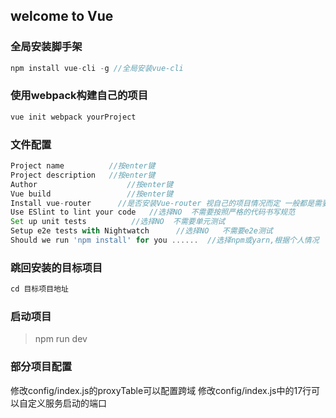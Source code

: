 ## welcome to Vue

### 全局安装脚手架
```javascript
npm install vue-cli -g //全局安装vue-cli
```
### 使用webpack构建自己的项目
```javascript
vue init webpack yourProject 
```
### 文件配置
```javascript
Project name          //按enter键
Project description	  //按enter键
Author  		          //按enter键
Vue build		          //按enter键
Install vue-router      //是否安装Vue-router 视自己的项目情况而定 一般都是需要的  按enter键
Use ESlint to lint your code   //选择NO  不需要按照严格的代码书写规范
Set up unit tests 	       //选择NO  不需要单元测试
Setup e2e tests with Nightwatch 	 //选择NO   不需要e2e测试
Should we run 'npm install' for you ......  //选择npm或yarn,根据个人情况
```
### 跳回安装的目标项目
```javascript
cd 目标项目地址
```
### 启动项目
> npm  run  dev
### 部分项目配置
修改config/index.js的proxyTable可以配置跨域
修改config/index.js中的17行可以自定义服务启动的端口
